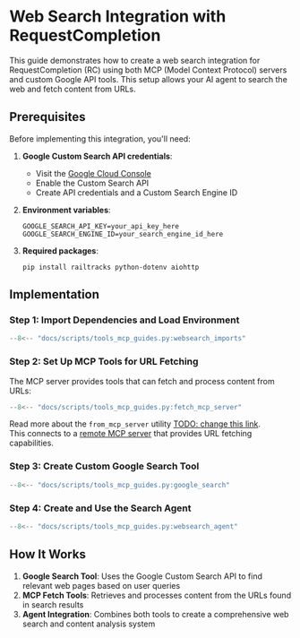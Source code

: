 # Web Search Integration with RequestCompletion

This guide demonstrates how to create a web search integration for RequestCompletion (RC) using both MCP (Model Context Protocol) servers and custom Google API tools. This setup allows your AI agent to search the web and fetch content from URLs.

## Prerequisites

Before implementing this integration, you'll need:

1. **Google Custom Search API credentials**:
   - Visit the [Google Cloud Console](https://console.cloud.google.com/apis/api/customsearch.googleapis.com/)
   - Enable the Custom Search API
   - Create API credentials and a Custom Search Engine ID

2. **Environment variables**: <br>
   ```
   GOOGLE_SEARCH_API_KEY=your_api_key_here
   GOOGLE_SEARCH_ENGINE_ID=your_search_engine_id_here
   ```

3. **Required packages**: <br>
   ```
   pip install railtracks python-dotenv aiohttp
   ```

## Implementation

### Step 1: Import Dependencies and Load Environment

```python
--8<-- "docs/scripts/tools_mcp_guides.py:websearch_imports"
```

### Step 2: Set Up MCP Tools for URL Fetching

The MCP server provides tools that can fetch and process content from URLs:

```python
--8<-- "docs/scripts/tools_mcp_guides.py:fetch_mcp_server"
```
Read more about the `from_mcp_server` utility [TODO: change this link](../mcp/mcp.md). <br>
This connects to a [remote MCP server](https://remote-mcp-servers.com/servers/ecc7629a-9f3a-487d-86fb-039f46016621) that provides URL fetching capabilities.

### Step 3: Create Custom Google Search Tool

```python
--8<-- "docs/scripts/tools_mcp_guides.py:google_search"
```

### Step 4: Create and Use the Search Agent

```python
--8<-- "docs/scripts/tools_mcp_guides.py:websearch_agent"
```

## How It Works

1. **Google Search Tool**: Uses the Google Custom Search API to find relevant web pages based on user queries
2. **MCP Fetch Tools**: Retrieves and processes content from the URLs found in search results
3. **Agent Integration**: Combines both tools to create a comprehensive web search and content analysis system
 